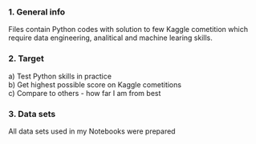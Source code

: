 ### 1. General info
Files contain Python codes with solution to few Kaggle cometition which require data engineering, analitical and machine learing skills.

### 2. Target
a) Test Python skills in practice<br>
b) Get highest possible score on Kaggle cometitions<br>
c) Compare to others - how far I am from best

### 3. Data sets
All data sets used in my Notebooks were prepared 
